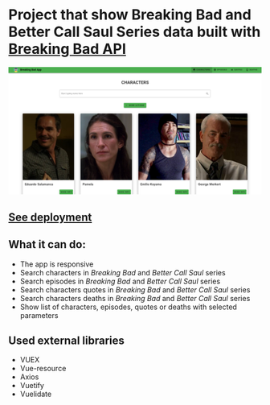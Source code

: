 # Project that show Breaking Bad and Better Call Saul Series data built with [Breaking Bad API](https://www.breakingbadapi.com/documentation)

![image](https://github.com/Nickborovkov/Breaking_Bad_App/blob/master/appScreenshot.png)

## [See deployment](https://nickborovkov.github.io/Breaking_Bad_App/#/)

## What it can do:
- The app is responsive
- Search characters in *Breaking Bad* and *Better Call Saul* series
- Search episodes in *Breaking Bad* and *Better Call Saul* series
- Search characters quotes in *Breaking Bad* and *Better Call Saul* series
- Search characters deaths in *Breaking Bad* and *Better Call Saul* series
- Show list of characters, episodes, quotes or deaths with selected parameters

## Used external libraries
- VUEX
- Vue-resource
- Axios
- Vuetify
- Vuelidate
